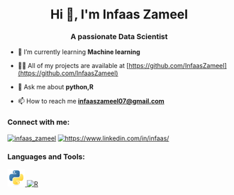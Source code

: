 <h1 align="center">Hi 👋, I'm Infaas Zameel</h1>
<h3 align="center">A passionate Data Scientist</h3>

- 🌱 I’m currently learning **Machine learning**

- 👨‍💻 All of my projects are available at [https://github.com/InfaasZameel](https://github.com/InfaasZameel)

- 💬 Ask me about **python,R**

- 📫 How to reach me **infaaszameel07@gmail.com**

<h3 align="left">Connect with me:</h3>
<p align="left">
<a href="https://twitter.com/infaas_zameel" target="blank"><img align="center" src="https://raw.githubusercontent.com/rahuldkjain/github-profile-readme-generator/master/src/images/icons/Social/twitter.svg" alt="infaas_zameel" height="30" width="40" /></a>
<a href="https://linkedin.com/in/https://www.linkedin.com/in/infaas/" target="blank"><img align="center" src="https://raw.githubusercontent.com/rahuldkjain/github-profile-readme-generator/master/src/images/icons/Social/linked-in-alt.svg" alt="https://www.linkedin.com/in/infaas/" height="30" width="40" /></a>
</p>

<h3 align="left">Languages and Tools:</h3>
<p align="left">
  <a href="https://www.python.org" target="_blank" rel="noreferrer">
    <img src="https://raw.githubusercontent.com/devicons/devicon/master/icons/python/python-original.svg" alt="python" width="40" height="40"/>
  </a>
  <a href="https://cran.r-project.org/" target="_blank" rel="noreferrer">
    <img src="https://www.r-project.org/Rlogo.png" alt="R" width="40" height="40"/>
  </a>
</p>

